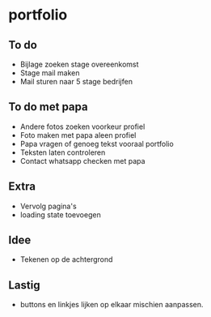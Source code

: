 # portfolio

## To do
* Bijlage zoeken stage overeenkomst
* Stage mail maken
* Mail sturen naar 5 stage bedrijfen

## To do met papa
* Andere fotos zoeken voorkeur profiel
* Foto maken met papa aleen profiel
* Papa vragen of genoeg tekst vooraal portfolio
* Teksten laten controleren
* Contact whatsapp checken met papa



## Extra
* Vervolg pagina's
* loading state toevoegen

## Idee
* Tekenen op de achtergrond


## Lastig
* buttons en linkjes lijken op elkaar mischien aanpassen.
